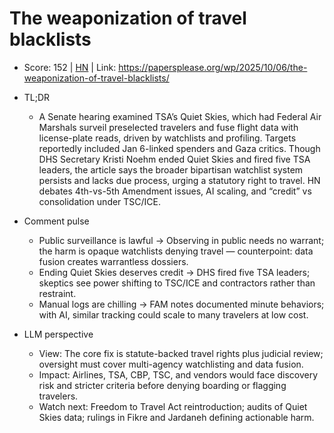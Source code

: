 # The weaponization of travel blacklists

- Score: 152 | [HN](https://news.ycombinator.com/item?id=45515783) | Link: https://papersplease.org/wp/2025/10/06/the-weaponization-of-travel-blacklists/

- TL;DR
    - A Senate hearing examined TSA’s Quiet Skies, which had Federal Air Marshals surveil preselected travelers and fuse flight data with license-plate reads, driven by watchlists and profiling. Targets reportedly included Jan 6-linked spenders and Gaza critics. Though DHS Secretary Kristi Noehm ended Quiet Skies and fired five TSA leaders, the article says the broader bipartisan watchlist system persists and lacks due process, urging a statutory right to travel. HN debates 4th-vs-5th Amendment issues, AI scaling, and “credit” vs consolidation under TSC/ICE.

- Comment pulse
    - Public surveillance is lawful → Observing in public needs no warrant; the harm is opaque watchlists denying travel — counterpoint: data fusion creates warrantless dossiers.
    - Ending Quiet Skies deserves credit → DHS fired five TSA leaders; skeptics see power shifting to TSC/ICE and contractors rather than restraint.
    - Manual logs are chilling → FAM notes documented minute behaviors; with AI, similar tracking could scale to many travelers at low cost.

- LLM perspective
    - View: The core fix is statute-backed travel rights plus judicial review; oversight must cover multi-agency watchlisting and data fusion.
    - Impact: Airlines, TSA, CBP, TSC, and vendors would face discovery risk and stricter criteria before denying boarding or flagging travelers.
    - Watch next: Freedom to Travel Act reintroduction; audits of Quiet Skies data; rulings in Fikre and Jardaneh defining actionable harm.
